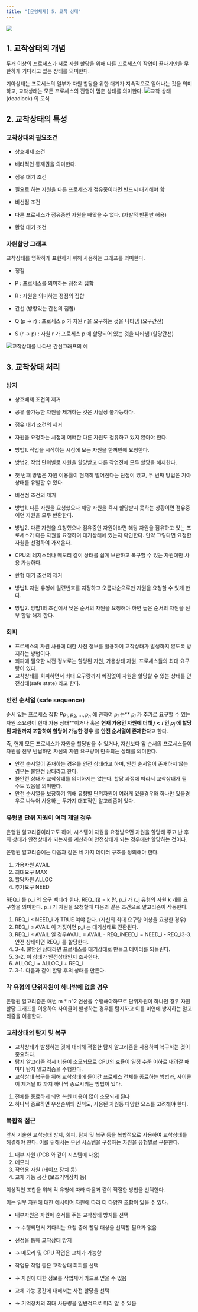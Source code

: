 ```yaml
---
title: "[운영체제] 5. 교착 상태"
---
```


![](/assets/images/ghost_images/2022/08/image-4.png)
## 1. 교착상태의 개념

두개 이상의 프로세스가 서로 자원 할당을 위해 다른 프로세스의 작업이 끝나기만을 무한하게 기다리고 있는 상태를 의미한다.

기아상태는 프로세스의 일부가 자원 할당을 위한 대기가 지속적으로 일어나는 것을 의미하고, 교착상태는 모든 프로세스의 진행이 멈춘 상태를 의미한다.
![](/assets/images/ghost_images/2022/08/image-5.png)교착 상태(deadlock) 의 도식
## 2. 교착상태의 특성

### 교착상태의 필요조건

- 상호배제 조건

- 배타적인 통제권을 의미한다.

- 점유 대기 조건

- 필요로 하는 자원을 다른 프로세스가 점유중이라면 반드시 대기해야 함

- 비선점 조건

- 다른 프로세스가 점유중인 자원을 빼앗을 수 없다. (자발적 반환만 허용)

- 환형 대기 조건

### 자원할당 그래프

교착상태를 명확하게 표현하기 위해 사용하는 그래프를 의미한다.

- 정점

- P : 프로세스를 의미하는 정점의 집합
- R : 자원을 의미하는 정점의 집합

- 간선 (방향있는 간선의 집합)

- Q (p → r) : 프로세스 p 가 자원 r 을 요구하는 것을 나타냄 (요구간선)
- S (r → p) : 자원 r 가 프로세스 p 에 할당되어 있는 것을 나타냄 (할당간선)

![](https://blog.kakaocdn.net/dn/XS96s/btrCyeBHzO8/WU6YB7NYSXPkOqMT4CEWSk/img.png)교착상태를 나타낸 간선그래프의 예
## 3. 교착상태 처리

### 방지

- 상호배제 조건의 제거

- 공유 불가능한 자원을 제거하는 것은 사실상 불가능하다.

- 점유 대기 조건의 제거

- 자원을 요청하는 시점에 어떠한 다른 자원도 점유하고 있지 않아야 한다.
- 방법1. 작업을 시작하는 시점에 모든 자원을 한꺼번에 요청한다.
- 방법2. 작업 단위별로 자원을 할당받고 다른 작업전에 모두 할당을 해제한다.
- 첫 번째 방법은 자원 이용률이 현저히 떨어진다는 단점이 있고, 두 번째 방법은 기아상태를 유발할 수 있다.

- 비선점 조건의 제거

- 방법1. 다른 자원을 요청했으나 해당 자원을 즉시 할당받지 못하는 상황이면 점유중이던 자원을 모두 반환한다.
- 방법2. 다른 자원을 요청했으나 점유중인 자원이라면 해당 자원을 점유하고 있는 프로세스가 다른 자원을 요청하며 대기상태에 있는지 확인한다. 만약 그렇다면 요청한 자원을 선점하여 가져온다.
- CPU의 레지스터나 메모리 같이 상태를 쉽게 보관하고 복구할 수 있는 자원에만 사용 가능하다.

- 환형 대기 조건의 제거

- 방법1. 자원 유형에 일련번호를 지정하고 오름차순으로만 자원을 요청할 수 있게 한다.
- 방법2. 방법1의 조건에서 낮은 순서의 자원을 요청해야 하면 높은 순서의 자원을 전부 할당 해제 한다.

### 회피

- 프로세스의 자원 사용에 대한 사전 정보를 활용하여 교착상태가 발생하지 않도록 방지하는 방법이다.
- 회피에 필요한 사전 정보로는 할당된 자원, 가용상태 자원, 프로세스들의 최대 요구량이 있다.
- 교착상태를 회피하면서 최대 요구량까지 빠짐없이 자원을 할당할 수 있는 상태를 안전상태(safe state) 라고 한다.

### 안전 순서열 (safe sequence)

순서 있는 프로세스 집합 $P {p_1, p_2, …, p_n}$ 에 관하여 $p_i$ 는** $p_i$ 가 추가로 요구할 수 있는 자원 소요량이 현재 가용 상태**이거나 혹은 **현재 가용인 자원에 더해 $j < i$ 인 $p_j$ 에 할당된 자원까지 포함하여 할당이 가능한 경우**
를 **안전 순서열이 존재한다**고 한다.

즉, 현재 모든 프로세스가 자원을 할당받을 수 있거나, 자신보다 앞 순서의 프로세스들이 자원을 전부 반납하면 자신의 자원 요구량이 만족되는 상태를 의미한다.

- 안전 순서열이 존재하는 경우를 안전 상태라고 하며, 안전 순서열이 존재하지 않는 경우는 불안전 상태라고 한다.
- 불안전 상태가 교착상태를 의미하지는 않는다. 할당 과정에 따라서 교착상태가 될 수도 있음을 의미한다.
- 안전 순서열을 보장하기 위해 유형별 단위자원이 여러개 있을경우와 하나만 있을경우로 나누어 사용하는 두가지 대표적인 알고리즘이 있다.

### 유형별 단위 자원이 여러 개일 경우

은행원 알고리즘이라고도 하며, 시스템이 자원을 요청받으면 자원을 할당해 주고 난 후의 상태가 안전상태가 되는지를 계산하여 안전상태가 되는 경우에만 할당하는 것이다.

은행원 알고리즘에는 다음과 같은 네 가지 데이터 구조를 정의해야 한다.

1. 가용자원 AVAIL
2. 최대요구 MAX
3. 할당자원 ALLOC
4. 추가요구 NEED

REQ_i 를 p_i 의 요구 벡터라 한다. REQ_i(j) = k 란, p_i 가 r_j 유형의 자원 k 개를 요구함을 의미한다. p_i 가 자원을 요청할때 다음과 같은 조건으로 알고리즘이 작동한다.

1. REQ_i ≤ NEED_i 가 TRUE 여야 한다. (자신의 최대 요구량 이상을 요청한 경우)
2. REQ_i ≤ AVAIL 이 거짓이면 p_i 는 대기상태로 전환된다.
3. REQ_i ≤ AVAIL 일 경우AVAIL = AVAIL - REQ_iNEED_i = NEED_i - REQ_i3-3. 안전 상태이면 REQ_i 를 할당한다.
4. 3-4. 불안전 상태라면 프로세스를 대기상태로 만들고 데이터를 되돌린다.
5. 3-2. 이 상태가 안전상태인지 조사한다.
6. ALLOC_i = ALLOC_i + REQ_i
7. 3-1. 다음과 같이 할당 후의 상태를 만든다.

### 각 유형의 단위자원이 하나밖에 없을 경우

은행원 알고리즘은 매번 m * n^2 연산을 수행해야하므로 단위자원이 하나인 경우 자원할당 그래프를 이용하여 사이클이 발생하는 경우를 탐지하고 이를 미연에 방지하는 알고리즘을 이용한다.

### 교착상태의 탐지 및 복구

- 교착상태가 발생하는 것에 대비해 적절한 탐지 알고리즘을 사용하여 복구하는 것이 중요하다.
- 탐지 알고리즘 역시 비용이 소모되므로 CPU의 효율이 일정 수준 이하로 내려갈 때마다 탐지 알고리즘을 수행한다.
- 교착상태 복구를 위해 교착상태에 들어간 프로세스 전체를 종료하는 방법과, 사이클이 제거될 떄 까지 하나씩 종료시키는 방법이 있다.

1. 전체를 종료하게 되면 복원 비용이 많이 소모되게 된다
2. 하나씩 종료하면 우선순위와 진척도, 사용된 자원등 다양한 요소를 고려해야 한다.

### 복합적 접근

앞서 기술한 교착상태 방지, 회피, 탐지 및 복구 등을 복합적으로 사용하여 교착상태를 해결해야 한다. 이를 위해서는 우선 시스템을 구성하는 자원을 유형별로 구분한다.

1. 내부 자원 (PCB 와 같이 시스템에 사용)
2. 메모리
3. 작업용 자원 (테이프 장치 등)
4. 교체 가능 공간 (보조기억장치 등)

이상적인 조합을 위해 각 유형에 따라 다음과 같이 적절한 방법을 선택한다.

이는 일부 자원에 대한 예시이며 자원에 따라 더 다양한 조합이 있을 수 있다.

- 내부자원은 자원에 순서를 주는 교착상태 방지를 선택

- → 수행되면서 기다리는 요청 중에 할당 대상을 선택할 필요가 없음

- 선점을 통해 교착상태 방지

- → 메모리 및 CPU 작업은 교체가 가능함

- 작업용 작업 등은 교착상태 회피를 선택

- → 자원에 대한 정보를 작업제어 카드로 얻을 수 있음

- 교체 가능 공간에 대해서는 사전 할당을 선택

- → 기억장치의 최대 사용량을 일반적으로 미리 알 수 있음
